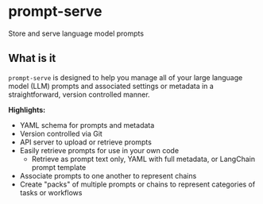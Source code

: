 # prompt-serve
Store and serve language model prompts

## What is it
`prompt-serve` is designed to help you manage all of your large language model (LLM) prompts and associated settings or metadata in a straightforward, version controlled manner.

**Highlights:**
* YAML schema for prompts and metadata
* Version controlled via Git
* API server to upload or retrieve prompts
* Easily retrieve prompts for use in your own code
  * Retrieve as prompt text only, YAML with full metadata, or LangChain prompt template  
* Associate prompts to one another to represent chains
* Create "packs" of multiple prompts or chains to represent categories of tasks or workflows




